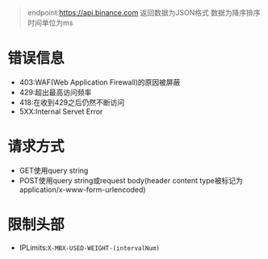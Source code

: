 > endpoint:https://api.binance.com
> 返回数据为JSON格式
> 数据为降序排序
> 时间单位为ms
# 错误信息
- 403:WAF(Web Application Firewall)的原因被屏蔽
- 429:超出最高访问频率
- 418:在收到429之后仍然不断访问
- 5XX:Internal Servet Error

# 请求方式
- GET使用query string
- POST使用query string或request body(header content type被标记为application/x-www-form-urlencoded)

# 限制头部
- IPLimits:`X-MBX-USED-WEIGHT-(intervalNum)`